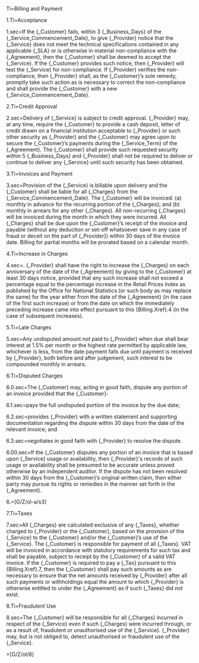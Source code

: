 Ti=Billing and Payment

1.Ti=Acceptance

1.sec=If the {_Customer} fails, within 3 {_Business_Days} of the {_Service_Commencement_Date}, to give {_Provider} notice that the {_Service} does not meet the technical specifications contained in any applicable {_SLA} or is otherwise in material non-compliance with the {_Agreement}, then the {_Customer} shall be deemed to accept the {_Service}. If the {_Customer} provides such notice, then {_Provider} will test the {_Service} for non-compliance. If {_Provider} verifies the non-compliance, then {_Provider} shall, as the {_Customer}’s sole remedy, promptly take such action  as  is  necessary  to  correct  the  non-compliance and shall provide the {_Customer} with a new {_Service_Commencement_Date}.

2.Ti=Credit Approval

2.sec=Delivery of {_Service} is subject to credit approval. {_Provider} may, at any time, require the {_Customer} to provide a cash deposit, letter of credit drawn on a financial institution acceptable to {_Provider} or such other security as {_Provider} and the {_Customer} may agree upon to secure the {_Customer}’s payments during the {_Service_Term} of the {_Agreement}. The {_Customer} shall provide such requested security within 5 {_Business_Days} and {_Provider} shall not be required to deliver or continue to deliver any {_Service} until such security has been obtained.

3.Ti=Invoices and Payment

3.sec=Provision of the {_Service} is billable upon delivery and the {_Customer} shall be liable for all {_Charges} from the {_Service_Commencement_Date}. The {_Customer} will be invoiced: (a) monthly in advance for the recurring portion of the {_Charges}; and (b) monthly in arrears for any other {_Charges}. All non-recurring {_Charges} will be invoiced during the month in which they were incurred. All {_Charges} shall be due upon the {_Customer}’s receipt of the invoice and payable (without any deduction or set-off whatsoever save in any case of fraud or deceit on the part of {_Provider}) within 30 days of the invoice date. Billing for partial months will be prorated based on a calendar month.

4.Ti=Increase in Charges

4.sec=. {_Provider} shall have the right to increase the {_Charges} on each anniversary of the date of the {_Agreement} by giving to the {_Customer} at least 30 days notice, provided that any such increase shall not exceed a percentage equal to the percentage increase in the Retail Prices Index as published by the Office for National Statistics (or such body as may replace the same) for the year either from the date of the {_Agreement} (in the case of the first such increase) or from the date on which the immediately preceding increase came into effect pursuant to this {Billing.Xref}.4 (in the case of subsequent increases).

5.Ti=Late Charges

5.sec=Any undisputed amount not paid to {_Provider} when due shall bear interest at 1.5% per month or the highest rate permitted by applicable law, whichever is less, from the date payment falls due until payment is received by {_Provider}, both before and after judgement, such interest to be compounded monthly in arrears.

6.Ti=Disputed Charges

6.0.sec=The {_Customer} may, acting in good faith, dispute any portion of an invoice provided that the {_Customer}:

6.1.sec=pays the full undisputed portion of the invoice by the due date;

6.2.sec=provides {_Provider} with a written statement and supporting documentation regarding the dispute within 30 days from the date of the relevant invoice; and

6.3.sec=negotiates in good faith  with {_Provider} to resolve the dispute.

6.00.sec=If the {_Customer} disputes any portion of an invoice that is based upon {_Service} usage or availability, then {_Provider}'s records of such usage or availability shall be presumed to be accurate unless proved otherwise by an independent auditor. If the dispute has not been resolved within 30 days from the {_Customer}’s original written claim, then either party may pursue its rights or remedies in the manner set forth in the {_Agreement}.

6.=[G/Z/ol-a/s3]

7.Ti=Taxes

7.sec=All {_Charges} are calculated exclusive of any {_Taxes}, whether charged to {_Provider} or the {_Customer}, based on the provision of the {_Service} to the {_Customer} and/or the {_Customer}’s use of the {_Service}. The {_Customer} is responsible for payment of all {_Taxes}.  VAT will be invoiced in accordance with statutory requirements for such tax and shall be payable, subject to receipt by the {_Customer} of a valid VAT invoice. If the {_Customer} is required to pay a {_Tax} pursuant to this {Billing.Xref}.7, then the {_Customer} shall pay such amounts as are necessary to ensure that the net amounts received by {_Provider} after all such payments or withholdings equal the amount to which {_Provider} is otherwise entitled to under the {_Agreement} as if such {_Taxes} did not exist.

8.Ti=Fraudulent Use

8.sec=The {_Customer} will be responsible for all {_Charges} incurred in respect of the {_Service} even if such {_Charges} were incurred through, or as a result of, fraudulent or unauthorised use of the {_Service}. {_Provider} may, but is not obliged to, detect unauthorised or fraudulent use of the {_Service}.

=[G/Z/ol/8]
